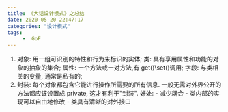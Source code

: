 ```yaml
---
title: 《大话设计模式》之总结
date: 2020-05-20 22:47:17
categories: "设计模式"
tags:
     -  GoF
---
```


1. 对象: 用一组可识别的特性和行为来标识的实体;
    类: 具有享用属性和功能的对象的抽象的集合;
    属性: 一个方法或一对方法,有 get()\set()调用;
    字段: 与类相关的变量, 通常是私有的;
2. 封装: 每个对象都包含它能进行操作所需要的所有信息.
    一般无需对外界公开的方法都应该设置成 private, 这才有利于"封装".
    好处: - 减少耦合
          - 类内部的实现可以自由地修改
          - 类具有清晰的对外接口
